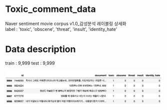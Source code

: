 # Toxic_comment_data
Naver sentiment movie corpus v1.0_감성분석 레이블링 상세화          
label : 'toxic', 'obscene', 'threat', 'insult', 'identity_hate'



# Data description
train : 9,999 
test : 9,999

![data](./image/data.png)
